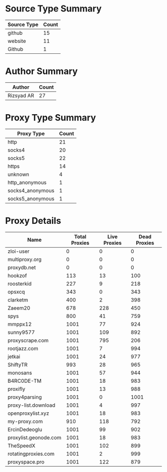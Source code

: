 # Source Type Summary

| Source Type | Count |
|-------------|-------|
| github | 15 |
| website | 11 |
| Github | 1 |


# Author Summary

| Author | Count |
|--------|-------|
| Rizsyad AR | 27 |


# Proxy Type Summary

| Proxy Type | Count |
|------------|-------|
| http | 21 |
| socks4 | 20 |
| socks5 | 22 |
| https | 14 |
| unknown | 4 |
| http_anonymous | 1 |
| socks4_anonymous | 1 |
| socks5_anonymous | 1 |


# Proxy Details

| Name | Total Proxies | Live Proxies | Dead Proxies |
|------|---------------|--------------|---------------|
| zloi-user | 0 | 0 | 0 |
| multiproxy.org | 0 | 0 | 0 |
| proxydb.net | 0 | 0 | 0 |
| hookzof | 113 | 13 | 100 |
| roosterkid | 227 | 9 | 218 |
| opsxcq | 343 | 0 | 343 |
| clarketm | 400 | 2 | 398 |
| Zaeem20 | 678 | 228 | 450 |
| spys | 800 | 41 | 759 |
| mmppx12 | 1001 | 77 | 924 |
| sunny9577 | 1001 | 109 | 892 |
| proxyscrape.com | 1001 | 795 | 206 |
| rootjazz.com | 1001 | 7 | 994 |
| jetkai | 1001 | 24 | 977 |
| ShiftyTR | 993 | 28 | 965 |
| monosans | 1001 | 57 | 944 |
| B4RC0DE-TM | 1001 | 18 | 983 |
| proxifly | 1001 | 13 | 988 |
| proxy4parsing | 1001 | 0 | 1001 |
| proxy-list.download | 1001 | 4 | 997 |
| openproxylist.xyz | 1001 | 18 | 983 |
| my-proxy.com | 910 | 118 | 792 |
| ErcinDedeoglu | 1001 | 99 | 902 |
| proxylist.geonode.com | 1001 | 18 | 983 |
| TheSpeedX | 1001 | 102 | 899 |
| rotatingproxies.com | 1001 | 2 | 999 |
| proxyspace.pro | 1001 | 122 | 879 |
